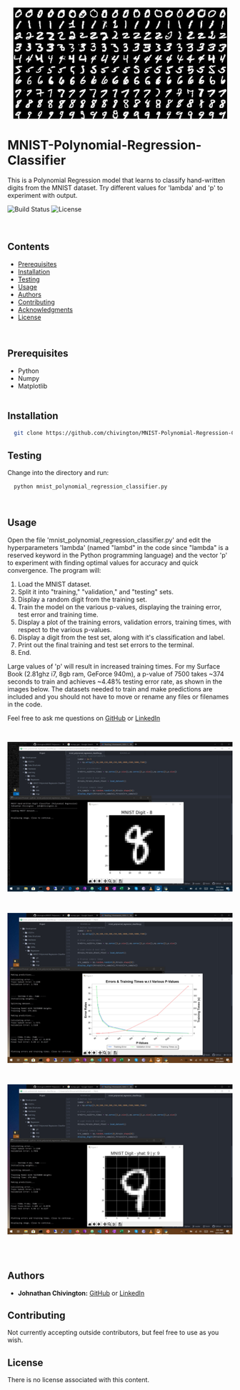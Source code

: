 <p align="center">
  <img src='https://github.com/chivington/MNIST-Polynomial-Regression-Classifier/blob/master/imgs/mnist.png' alt='MNIST Digits'/>
</p>

# MNIST-Polynomial-Regression-Classifier
This is a Polynomial Regression model that learns to classify hand-written digits from the MNIST dataset. Try different values for 'lambda' and 'p' to experiment with output.

![Build Status](https://img.shields.io/badge/build-Stable-green.svg)
![License](https://img.shields.io/badge/license-NONE-green.svg)
<br/><br/><br/>

## Contents
* [Prerequisites](https://github.com/chivington/MNIST-Polynomial-Regression-Classifier/tree/master#prerequisites)
* [Installation](https://github.com/chivington/MNIST-Polynomial-Regression-Classifier/tree/master#installation)
* [Testing](https://github.com/chivington/MNIST-Polynomial-Regression-Classifier/tree/master#testing)
* [Usage](https://github.com/chivington/MNIST-Polynomial-Regression-Classifier/tree/master#usage)
* [Authors](https://github.com/chivington/MNIST-Polynomial-Regression-Classifier/tree/master#authors)
* [Contributing](https://github.com/chivington/MNIST-Polynomial-Regression-Classifier/tree/master#contributing)
* [Acknowledgments](https://github.com/chivington/MNIST-Polynomial-Regression-Classifier/tree/master#acknowledgments)
* [License](https://github.com/chivington/MNIST-Polynomial-Regression-Classifier/tree/master#license)
<br/>

## Prerequisites
  * Python
  * Numpy
  * Matplotlib
<br/><br/>


## Installation
```bash
  git clone https://github.com/chivington/MNIST-Polynomial-Regression-Classifier.git
```

## Testing
Change into the directory and run:
```bash
  python mnist_polynomial_regression_classifier.py
```

<br/>

## Usage
Open the file 'mnist_polynomial_regression_classifier.py' and edit the hyperparameters 'lambda' (named "lambd" in the code since "lambda" is a reserved keyword in the Python programming language) and the vector 'p' to experiment with finding optimal values for accuracy and quick convergence. The program will:

1. Load the MNIST dataset.
2. Split it into "training," "validation," and "testing" sets.
3. Display a random digit from the training set.
4. Train the model on the various p-values, displaying the training error, test error and training time.
5. Display a plot of the training errors, validation errors, training times, with respect to the various p-values.
6. Display a digit from the test set, along with it's classification and label.
7. Print out the final training and test set errors to the terminal.
8. End.

Large values of 'p' will result in increased training times. For my Surface Book (2.81ghz i7, 8gb ram, GeForce 940m), a p-value of 7500 takes ~374 seconds to train and achieves ~4.48% testing error rate, as shown in the images below. The datasets needed to train and make predictions are included and you should not have to move or rename any files or filenames in the code.

Feel free to ask me questions on [GitHub](https://github.com/chivington) or [LinkedIn](https://www.linkedin.com/in/johnathan-chivington/)

<br/>
<p align="center">
  <img src='https://github.com/chivington/MNIST-Polynomial-Regression-Classifier/blob/master/imgs/random-img.jpg' alt='Random Digit'/>
</p><br/>

<p align="center">
  <img src='https://github.com/chivington/MNIST-Polynomial-Regression-Classifier/blob/master/imgs/errors-and-times.jpg' alt='Training & Validation Errors'/>
</p><br/>

<p align="center">
  <img src='https://github.com/chivington/MNIST-Polynomial-Regression-Classifier/blob/master/imgs/classification.jpg' alt='Classification Test'/>
</p>
<br/><br/>


## Authors
* **Johnathan Chivington:** [GitHub](https://github.com/chivington) or [LinkedIn](https://www.linkedin.com/in/johnathan-chivington/)

## Contributing
Not currently accepting outside contributors, but feel free to use as you wish.

## License
There is no license associated with this content.
<br/><br/>
